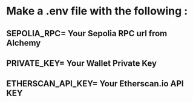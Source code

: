# Make a .env file with the following :

## SEPOLIA_RPC= Your Sepolia RPC url from Alchemy

## PRIVATE_KEY= Your Wallet Private Key

## ETHERSCAN_API_KEY= Your Etherscan.io API KEY
